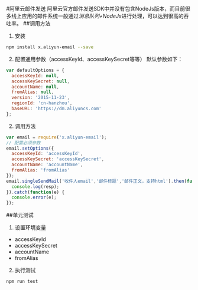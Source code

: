 #阿里云邮件发送
阿里云官方邮件发送SDK中并没有包含NodeJs版本，而目前很多线上应用的邮件系统一般通过*消息队列+NodeJs*进行处理，可以达到很高的吞吐率。
##调用方法
1. 安装

```bash
npm install x.aliyun-email --save
```

2. 配置通用参数（accessKeyId、accessKeySecret等等）
默认参数如下：

```javascript
var defaultOptions = {
  accessKeyId: null,
  accessKeySecret: null,
  accountName: null,
  fromAlias: null,
  version: '2015-11-23',
  regionId: 'cn-hanzhou',
  baseURL: 'https://dm.aliyuncs.com'
};
```

2. 调用方法

```javascript
var email = require('x.aliyun-email');
// 配置必须参数
email.setOptions({
  accessKeyId: 'accessKeyId',
  accessKeySecret: 'accessKeySecret',
  accountName: 'accountName',
  fromAlias: 'fromAlias'
});
email.singleSendMail('收件人email','邮件标题','邮件正文，支持html').then(function(resp) {
  console.log(resp);
}).catch(function(e) {
  console.error(e);
});
```

##单元测试
1. 设置环境变量

+ accessKeyId
+ accessKeySecret
+ accountName
+ fromAlias

2. 执行测试

```bash
npm run test
```